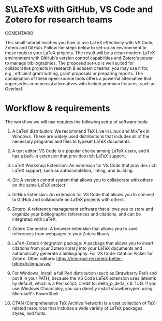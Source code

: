 
# $\LaTeX$ with GitHub, VS Code and Zotero for research teams

COMENTARIO

This small tutorial teaches you how to use LaTeX effectively with VS Code, Zotero and GitHub. Follow the steps below to set-up an environment to these tools to your LaTeX projects. The result will be a clean modern LaTeX environment with GitHub's version control capabilities and Zotero's power to manage bibliographies. The proposed set-up is well suited for collaborative projects in research & academic teams: you may use it for, e.g., efficient grant writing, grant proposals or preparing reports. The combination of these open-source tools offers a powerful alternative that supersedes commercial alternatives with locked premium features, such as Overleaf.

# Workflow & requirements

The workflow we will use requires the following setup of software tools:

1. A LaTeX distribution: We recommend TeX Live in Linux and MikTex in Windows. These are  widely used distributions that includes all of the necessary programs and files to typeset LaTeX documents.

2. A text editor: VS Code is a popular choice among LaTeX users, and it has a built-in extension that provides rich LaTeX support.

3. LaTeX Workshop Extension: An extension for VS Code that provides rich LaTeX support, such as autocompletion, linting, and building.

4. Git: A version control system that allows you to collaborate with others on the same LaTeX project.

5. GitHub Extension: An extension for VS Code that allows you to connect to GitHub and collaborate on LaTeX projects with others.

6. Zotero: A reference management software that allows you to store and organize your bibliographic references and citations, and can be integrated with LaTeX.

7. Zotero Connector: A browser extension that allows you to save references from webpages to your Zotero library.

8. LaTeX-Zotero-Integration package: A package that allows you to insert citations from your Zotero library into your LaTeX documents and automatically generate a bibliography. For VS Code: Citation Picker for Zotero. Other editors: https://retorque.re/zotero-better-bibtex/citing/cayw/

9. For Windows, install a full Perl distribution (such as Strawberry Perl) and put it in your PATH, because the VS Code LaTeX extension uses latexmk by default, which is a Perl script. Credit to: delta_p_delta_x & TUG. If you use Windows Chocolatey, you can directly install strawberryperl using Microsoft's PowerShell.

10. CTAN (Comprehensive TeX Archive Network) is a vast collection of TeX-related resources that includes a wide variety of LaTeX packages, styles, and fonts.

